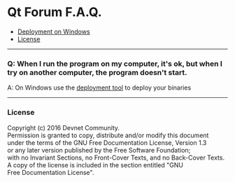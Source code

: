 # Qt Forum F.A.Q.
+ [Deployment on Windows](#windeployqt)
+ [License](#License)

---
### <a id="windeployqt"></a>Q: When I run the program on my computer, it's ok, but when I try on another computer, the program doesn't start.
A: On Windows use the [deployment tool](http://doc.qt.io/qt-5/windows-deployment.html#the-windows-deployment-tool) to deploy your binaries 

---
### <a id="windeployqt"></a>License
Copyright (c) 2016 Devnet Community.  
Permission is granted to copy, distribute and/or modify this document  
under the terms of the GNU Free Documentation License, Version 1.3  
or any later version published by the Free Software Foundation;  
with no Invariant Sections, no Front-Cover Texts, and no Back-Cover Texts.  
A copy of the license is included in the section entitled "GNU  
Free Documentation License".  